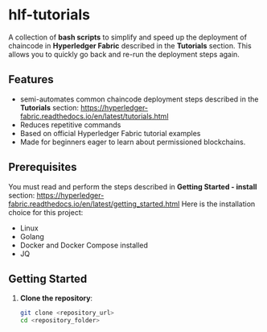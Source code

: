 # hlf-tutorials
A collection of **bash scripts** to simplify and speed up the deployment of chaincode in **Hyperledger Fabric** described in the **Tutorials** section. This allows you to quickly go back and re-run the deployment steps again.

## Features

- semi-automates common chaincode deployment steps described in the **Tutorials** section: https://hyperledger-fabric.readthedocs.io/en/latest/tutorials.html
- Reduces repetitive commands
- Based on official Hyperledger Fabric tutorial examples
- Made for beginners eager to learn about permissioned blockchains.
  
## Prerequisites

You must read and perform the steps described in **Getting Started - install** section: https://hyperledger-fabric.readthedocs.io/en/latest/getting_started.html
Here is the installation choice for this project:
- Linux
- Golang 
- Docker and Docker Compose installed
- JQ

## Getting Started

1. **Clone the repository**:

   ```bash
   git clone <repository_url>
   cd <repository_folder>

